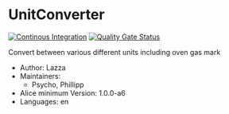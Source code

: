 # UnitConverter

[![Continous Integration](https://gitlab.com/project-alice-assistant/skills/skill_UnitConverter/badges/master/pipeline.svg)](https://gitlab.com/project-alice-assistant/skills/skill_UnitConverter/pipelines/latest)
[![Quality Gate Status](https://sonarcloud.io/api/project_badges/measure?project=project-alice-assistant_skill_UnitConverter&metric=alert_status)](https://sonarcloud.io/dashboard?id=project-alice-assistant_skill_UnitConverter)

Convert between various different units including oven gas mark 

- Author: Lazza
- Maintainers: 
    - Psycho, Phillipp
- Alice minimum Version: 1.0.0-a6
- Languages:
    en

